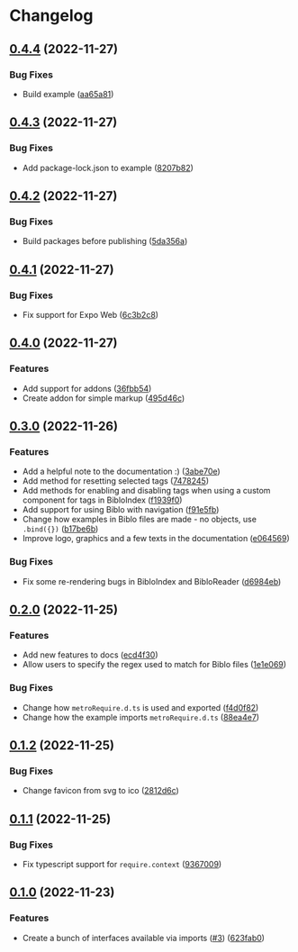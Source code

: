 # Changelog

## [0.4.4](https://github.com/larsmunkholm/biblo/compare/biblo-v0.4.3...biblo-v0.4.4) (2022-11-27)


### Bug Fixes

* Build example ([aa65a81](https://github.com/larsmunkholm/biblo/commit/aa65a8185b4cba4e3e71e28d2ff83c90d0977072))

## [0.4.3](https://github.com/larsmunkholm/biblo/compare/biblo-v0.4.2...biblo-v0.4.3) (2022-11-27)


### Bug Fixes

* Add package-lock.json to example ([8207b82](https://github.com/larsmunkholm/biblo/commit/8207b8259febc92609417bd6e0c01b132b3e8b67))

## [0.4.2](https://github.com/larsmunkholm/biblo/compare/biblo-v0.4.1...biblo-v0.4.2) (2022-11-27)


### Bug Fixes

* Build packages before publishing ([5da356a](https://github.com/larsmunkholm/biblo/commit/5da356a714f0e2c8b6d14b3cc613ed210a361cf7))

## [0.4.1](https://github.com/larsmunkholm/biblo/compare/biblo-v0.4.0...biblo-v0.4.1) (2022-11-27)


### Bug Fixes

* Fix support for Expo Web ([6c3b2c8](https://github.com/larsmunkholm/biblo/commit/6c3b2c8acf120a4bb0eb20a8c562ad6ef245d00d))

## [0.4.0](https://github.com/larsmunkholm/biblo/compare/biblo-v0.3.0...biblo-v0.4.0) (2022-11-27)


### Features

* Add support for addons ([36fbb54](https://github.com/larsmunkholm/biblo/commit/36fbb54f9c7689b9869977b261e70efc1b52ca8f))
* Create addon for simple markup ([495d46c](https://github.com/larsmunkholm/biblo/commit/495d46ce5ffe21cb97b47a7e3a06ca795e809898))

## [0.3.0](https://github.com/larsmunkholm/biblo/compare/biblo-v0.2.0...biblo-v0.3.0) (2022-11-26)


### Features

* Add a helpful note to the documentation :) ([3abe70e](https://github.com/larsmunkholm/biblo/commit/3abe70ef67e8e8bad325a7157d8ded2c2a9a22cd))
* Add method for resetting selected tags ([7478245](https://github.com/larsmunkholm/biblo/commit/7478245853e7836b48921c6130ef648596efa301))
* Add methods for enabling and disabling tags when using a custom component for tags in BibloIndex ([f1939f0](https://github.com/larsmunkholm/biblo/commit/f1939f0ddc4d2dd9086c2c6ffba7e4a9f6caa0ce))
* Add support for using Biblo with navigation ([f91e5fb](https://github.com/larsmunkholm/biblo/commit/f91e5fb4e447747b6765cf4d10dc62a4adf9e72b))
* Change how examples in Biblo files are made - no objects, use `.bind({})` ([b17be6b](https://github.com/larsmunkholm/biblo/commit/b17be6ba570018d49f7af47139940236cb3a7b4d))
* Improve logo, graphics and a few texts in the documentation ([e064569](https://github.com/larsmunkholm/biblo/commit/e06456986e75a63c62fd6d4507e78103af088217))


### Bug Fixes

* Fix some re-rendering bugs in BibloIndex and BibloReader ([d6984eb](https://github.com/larsmunkholm/biblo/commit/d6984ebea176d8b46fee1208396c968c7458e4c9))

## [0.2.0](https://github.com/larsmunkholm/biblo/compare/biblo-v0.1.2...biblo-v0.2.0) (2022-11-25)


### Features

* Add new features to docs ([ecd4f30](https://github.com/larsmunkholm/biblo/commit/ecd4f3070c1fa0bee6a502f3d1949c9d56893edb))
* Allow users to specify the regex used to match for Biblo files ([1e1e069](https://github.com/larsmunkholm/biblo/commit/1e1e069e56ea6117b21a9bb9fbd59f086e6f262d))


### Bug Fixes

* Change how `metroRequire.d.ts` is used and exported ([f4d0f82](https://github.com/larsmunkholm/biblo/commit/f4d0f8243f3580fcfedc1a09ef7c62a87cbe89ca))
* Change how the example imports `metroRequire.d.ts` ([88ea4e7](https://github.com/larsmunkholm/biblo/commit/88ea4e706248565b8d58551931fb6adb7b483b79))

## [0.1.2](https://github.com/larsmunkholm/biblo/compare/biblo-v0.1.1...biblo-v0.1.2) (2022-11-25)


### Bug Fixes

* Change favicon from svg to ico ([2812d6c](https://github.com/larsmunkholm/biblo/commit/2812d6cbf5e8ea0e835c6a9f7bf3e0fc3738fb3e))

## [0.1.1](https://github.com/larsmunkholm/biblo/compare/biblo-v0.1.0...biblo-v0.1.1) (2022-11-25)


### Bug Fixes

* Fix typescript support for `require.context` ([9367009](https://github.com/larsmunkholm/biblo/commit/9367009aa378b6f89fdbb963a6da7c2495a5f3bf))

## [0.1.0](https://github.com/larsmunkholm/biblo/compare/biblo-v0.0.1...biblo-v0.1.0) (2022-11-23)


### Features

* Create a bunch of interfaces available via imports ([#3](https://github.com/larsmunkholm/biblo/issues/3)) ([623fab0](https://github.com/larsmunkholm/biblo/commit/623fab0179f49bbfcf88b48233a4f84a6c01ee7b))
